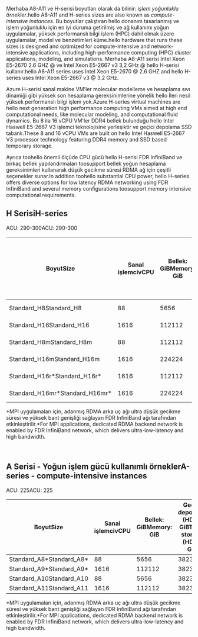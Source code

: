 <!-- A-series - compute-intensive instances, H-series -->

<span data-ttu-id="3ecfa-101">Merhaba A8-A11 ve H-serisi boyutları olarak da bilinir: *işlem yoğunluklu örnekler*.</span><span class="sxs-lookup"><span data-stu-id="3ecfa-101">hello A8-A11 and H-series sizes are also known as *compute-intensive instances*.</span></span> <span data-ttu-id="3ecfa-102">Bu boyutlar çalıştıran hello donanım tasarlanmış ve işlem yoğunluklu için en iyi duruma getirilmiş ve ağ kullanımı yoğun uygulamalar, yüksek performanslı bilgi işlem (HPC) dahil olmak üzere uygulamalar, model ve benzetimleri küme.</span><span class="sxs-lookup"><span data-stu-id="3ecfa-102">hello hardware that runs these sizes is designed and optimized for compute-intensive and network-intensive applications, including high-performance computing (HPC) cluster applications, modeling, and simulations.</span></span> <span data-ttu-id="3ecfa-103">Merhaba A8-A11 serisi Intel Xeon E5-2670 2.6 GHZ @ ve Intel Xeon E5-2667 v3 3,2 GHz @ hello H-serisi kullanır.</span><span class="sxs-lookup"><span data-stu-id="3ecfa-103">hello A8-A11 series uses Intel Xeon E5-2670 @ 2.6 GHZ and hello H-series uses Intel Xeon E5-2667 v3 @ 3.2 GHz.</span></span> 

<span data-ttu-id="3ecfa-104">Azure H-serisi sanal makine VM'ler molecular modelleme ve hesaplama sıvı dinamiği gibi yüksek son hesaplama gereksinimlerine yönelik hello İleri nesil yüksek performanslı bilgi işlem yok.</span><span class="sxs-lookup"><span data-stu-id="3ecfa-104">Azure H-series virtual machines are hello next generation high performance computing VMs aimed at high end computational needs, like molecular modeling, and computational fluid dynamics.</span></span> <span data-ttu-id="3ecfa-105">Bu 8 ila 16 vCPU VM'ler DDR4 bellek bulunduğu hello Intel Haswell E5-2667 V3 işlemci teknolojisine yerleşiktir ve geçici depolama SSD tabanlı.</span><span class="sxs-lookup"><span data-stu-id="3ecfa-105">These 8 and 16 vCPU VMs are built on hello Intel Haswell E5-2667 V3 processor technology featuring DDR4 memory and SSD based temporary storage.</span></span> 

<span data-ttu-id="3ecfa-106">Ayrıca toohello önemli ölçüde CPU gücü hello H-serisi FDR InfiniBand ve birkaç bellek yapılandırmaları toosupport bellek yoğun hesaplama gereksinimleri kullanarak düşük gecikme süresi RDMA ağ için çeşitli seçenekler sunar.</span><span class="sxs-lookup"><span data-stu-id="3ecfa-106">In addition toohello substantial CPU power, hello H-series offers diverse options for low latency RDMA networking using FDR InfiniBand and several memory configurations toosupport memory intensive computational requirements.</span></span>



## <a name="h-series"></a><span data-ttu-id="3ecfa-107">H Serisi</span><span class="sxs-lookup"><span data-stu-id="3ecfa-107">H-series</span></span>

<span data-ttu-id="3ecfa-108">ACU: 290-300</span><span class="sxs-lookup"><span data-stu-id="3ecfa-108">ACU: 290-300</span></span>

| <span data-ttu-id="3ecfa-109">Boyut</span><span class="sxs-lookup"><span data-stu-id="3ecfa-109">Size</span></span> | <span data-ttu-id="3ecfa-110">Sanal işlemci</span><span class="sxs-lookup"><span data-stu-id="3ecfa-110">vCPU</span></span> | <span data-ttu-id="3ecfa-111">Bellek: GiB</span><span class="sxs-lookup"><span data-stu-id="3ecfa-111">Memory: GiB</span></span> | <span data-ttu-id="3ecfa-112">Geçici depolama (SSD) GiB</span><span class="sxs-lookup"><span data-stu-id="3ecfa-112">Temp storage (SSD) GiB</span></span> | <span data-ttu-id="3ecfa-113">Maksimum veri diskleri</span><span class="sxs-lookup"><span data-stu-id="3ecfa-113">Max data disks</span></span> | <span data-ttu-id="3ecfa-114">Maksimum diski aktarım hızı: IOPS</span><span class="sxs-lookup"><span data-stu-id="3ecfa-114">Max disk throughput: IOPS</span></span> | <span data-ttu-id="3ecfa-115">En fazla NIC</span><span class="sxs-lookup"><span data-stu-id="3ecfa-115">Max NICs</span></span> |
| --- | --- | --- | --- | --- | --- | --- |
| <span data-ttu-id="3ecfa-116">Standard_H8</span><span class="sxs-lookup"><span data-stu-id="3ecfa-116">Standard_H8</span></span> |<span data-ttu-id="3ecfa-117">8</span><span class="sxs-lookup"><span data-stu-id="3ecfa-117">8</span></span> |<span data-ttu-id="3ecfa-118">56</span><span class="sxs-lookup"><span data-stu-id="3ecfa-118">56</span></span> |<span data-ttu-id="3ecfa-119">1000</span><span class="sxs-lookup"><span data-stu-id="3ecfa-119">1000</span></span> |<span data-ttu-id="3ecfa-120">16</span><span class="sxs-lookup"><span data-stu-id="3ecfa-120">16</span></span> |<span data-ttu-id="3ecfa-121">16x500</span><span class="sxs-lookup"><span data-stu-id="3ecfa-121">16 x 500</span></span> |<span data-ttu-id="3ecfa-122">2</span><span class="sxs-lookup"><span data-stu-id="3ecfa-122">2</span></span>  |
| <span data-ttu-id="3ecfa-123">Standard_H16</span><span class="sxs-lookup"><span data-stu-id="3ecfa-123">Standard_H16</span></span> |<span data-ttu-id="3ecfa-124">16</span><span class="sxs-lookup"><span data-stu-id="3ecfa-124">16</span></span> |<span data-ttu-id="3ecfa-125">112</span><span class="sxs-lookup"><span data-stu-id="3ecfa-125">112</span></span> |<span data-ttu-id="3ecfa-126">2000</span><span class="sxs-lookup"><span data-stu-id="3ecfa-126">2000</span></span> |<span data-ttu-id="3ecfa-127">32</span><span class="sxs-lookup"><span data-stu-id="3ecfa-127">32</span></span> |<span data-ttu-id="3ecfa-128">32x500</span><span class="sxs-lookup"><span data-stu-id="3ecfa-128">32 x 500</span></span> |<span data-ttu-id="3ecfa-129">4</span><span class="sxs-lookup"><span data-stu-id="3ecfa-129">4</span></span> |
| <span data-ttu-id="3ecfa-130">Standard_H8m</span><span class="sxs-lookup"><span data-stu-id="3ecfa-130">Standard_H8m</span></span> |<span data-ttu-id="3ecfa-131">8</span><span class="sxs-lookup"><span data-stu-id="3ecfa-131">8</span></span> |<span data-ttu-id="3ecfa-132">112</span><span class="sxs-lookup"><span data-stu-id="3ecfa-132">112</span></span> |<span data-ttu-id="3ecfa-133">1000</span><span class="sxs-lookup"><span data-stu-id="3ecfa-133">1000</span></span> |<span data-ttu-id="3ecfa-134">16</span><span class="sxs-lookup"><span data-stu-id="3ecfa-134">16</span></span> |<span data-ttu-id="3ecfa-135">16x500</span><span class="sxs-lookup"><span data-stu-id="3ecfa-135">16 x 500</span></span> |<span data-ttu-id="3ecfa-136">2</span><span class="sxs-lookup"><span data-stu-id="3ecfa-136">2</span></span>  |
| <span data-ttu-id="3ecfa-137">Standard_H16m</span><span class="sxs-lookup"><span data-stu-id="3ecfa-137">Standard_H16m</span></span> |<span data-ttu-id="3ecfa-138">16</span><span class="sxs-lookup"><span data-stu-id="3ecfa-138">16</span></span> |<span data-ttu-id="3ecfa-139">224</span><span class="sxs-lookup"><span data-stu-id="3ecfa-139">224</span></span> |<span data-ttu-id="3ecfa-140">2000</span><span class="sxs-lookup"><span data-stu-id="3ecfa-140">2000</span></span> |<span data-ttu-id="3ecfa-141">32</span><span class="sxs-lookup"><span data-stu-id="3ecfa-141">32</span></span> |<span data-ttu-id="3ecfa-142">32x500</span><span class="sxs-lookup"><span data-stu-id="3ecfa-142">32 x 500</span></span> |<span data-ttu-id="3ecfa-143">4</span><span class="sxs-lookup"><span data-stu-id="3ecfa-143">4</span></span>  |
| <span data-ttu-id="3ecfa-144">Standard_H16r*</span><span class="sxs-lookup"><span data-stu-id="3ecfa-144">Standard_H16r*</span></span> |<span data-ttu-id="3ecfa-145">16</span><span class="sxs-lookup"><span data-stu-id="3ecfa-145">16</span></span> |<span data-ttu-id="3ecfa-146">112</span><span class="sxs-lookup"><span data-stu-id="3ecfa-146">112</span></span> |<span data-ttu-id="3ecfa-147">2000</span><span class="sxs-lookup"><span data-stu-id="3ecfa-147">2000</span></span> |<span data-ttu-id="3ecfa-148">32</span><span class="sxs-lookup"><span data-stu-id="3ecfa-148">32</span></span> |<span data-ttu-id="3ecfa-149">32x500</span><span class="sxs-lookup"><span data-stu-id="3ecfa-149">32 x 500</span></span> |<span data-ttu-id="3ecfa-150">4</span><span class="sxs-lookup"><span data-stu-id="3ecfa-150">4</span></span>  |
| <span data-ttu-id="3ecfa-151">Standard_H16mr*</span><span class="sxs-lookup"><span data-stu-id="3ecfa-151">Standard_H16mr*</span></span> |<span data-ttu-id="3ecfa-152">16</span><span class="sxs-lookup"><span data-stu-id="3ecfa-152">16</span></span> |<span data-ttu-id="3ecfa-153">224</span><span class="sxs-lookup"><span data-stu-id="3ecfa-153">224</span></span> |<span data-ttu-id="3ecfa-154">2000</span><span class="sxs-lookup"><span data-stu-id="3ecfa-154">2000</span></span> |<span data-ttu-id="3ecfa-155">32</span><span class="sxs-lookup"><span data-stu-id="3ecfa-155">32</span></span> |<span data-ttu-id="3ecfa-156">32x500</span><span class="sxs-lookup"><span data-stu-id="3ecfa-156">32 x 500</span></span> |<span data-ttu-id="3ecfa-157">4</span><span class="sxs-lookup"><span data-stu-id="3ecfa-157">4</span></span> |

<span data-ttu-id="3ecfa-158">*MPI uygulamaları için, adanmış RDMA arka uç ağı ultra düşük gecikme süresi ve yüksek bant genişliği sağlayan FDR InfiniBand ağı tarafından etkinleştirilir.</span><span class="sxs-lookup"><span data-stu-id="3ecfa-158">*For MPI applications, dedicated RDMA backend network is enabled by FDR InfiniBand network, which delivers ultra-low-latency and high bandwidth.</span></span>

<br>



## <a name="a-series---compute-intensive-instances"></a><span data-ttu-id="3ecfa-159">A Serisi - Yoğun işlem gücü kullanımlı örnekler</span><span class="sxs-lookup"><span data-stu-id="3ecfa-159">A-series - compute-intensive instances</span></span>

<span data-ttu-id="3ecfa-160">ACU: 225</span><span class="sxs-lookup"><span data-stu-id="3ecfa-160">ACU: 225</span></span>

| <span data-ttu-id="3ecfa-161">Boyut</span><span class="sxs-lookup"><span data-stu-id="3ecfa-161">Size</span></span> | <span data-ttu-id="3ecfa-162">Sanal işlemci</span><span class="sxs-lookup"><span data-stu-id="3ecfa-162">vCPU</span></span> | <span data-ttu-id="3ecfa-163">Bellek: GiB</span><span class="sxs-lookup"><span data-stu-id="3ecfa-163">Memory: GiB</span></span> | <span data-ttu-id="3ecfa-164">Geçici depolama (HDD): GiB</span><span class="sxs-lookup"><span data-stu-id="3ecfa-164">Temp storage (HDD): GiB</span></span> | <span data-ttu-id="3ecfa-165">Maksimum veri diskleri</span><span class="sxs-lookup"><span data-stu-id="3ecfa-165">Max data disks</span></span> | <span data-ttu-id="3ecfa-166">Maksimum veri diski aktarım hızı: IOPS</span><span class="sxs-lookup"><span data-stu-id="3ecfa-166">Max data disk throughput: IOPS</span></span> | <span data-ttu-id="3ecfa-167">En fazla NIC</span><span class="sxs-lookup"><span data-stu-id="3ecfa-167">Max NICs</span></span>|
| --- | --- | --- | --- | --- | --- | --- |
| <span data-ttu-id="3ecfa-168">Standard_A8*</span><span class="sxs-lookup"><span data-stu-id="3ecfa-168">Standard_A8*</span></span> |<span data-ttu-id="3ecfa-169">8</span><span class="sxs-lookup"><span data-stu-id="3ecfa-169">8</span></span> |<span data-ttu-id="3ecfa-170">56</span><span class="sxs-lookup"><span data-stu-id="3ecfa-170">56</span></span> |<span data-ttu-id="3ecfa-171">382</span><span class="sxs-lookup"><span data-stu-id="3ecfa-171">382</span></span> |<span data-ttu-id="3ecfa-172">16</span><span class="sxs-lookup"><span data-stu-id="3ecfa-172">16</span></span> |<span data-ttu-id="3ecfa-173">16x500</span><span class="sxs-lookup"><span data-stu-id="3ecfa-173">16x500</span></span> |<span data-ttu-id="3ecfa-174">2</span><span class="sxs-lookup"><span data-stu-id="3ecfa-174">2</span></span> |
| <span data-ttu-id="3ecfa-175">Standard_A9*</span><span class="sxs-lookup"><span data-stu-id="3ecfa-175">Standard_A9*</span></span> |<span data-ttu-id="3ecfa-176">16</span><span class="sxs-lookup"><span data-stu-id="3ecfa-176">16</span></span> |<span data-ttu-id="3ecfa-177">112</span><span class="sxs-lookup"><span data-stu-id="3ecfa-177">112</span></span> |<span data-ttu-id="3ecfa-178">382</span><span class="sxs-lookup"><span data-stu-id="3ecfa-178">382</span></span> |<span data-ttu-id="3ecfa-179">16</span><span class="sxs-lookup"><span data-stu-id="3ecfa-179">16</span></span> |<span data-ttu-id="3ecfa-180">16x500</span><span class="sxs-lookup"><span data-stu-id="3ecfa-180">16x500</span></span> |<span data-ttu-id="3ecfa-181">4</span><span class="sxs-lookup"><span data-stu-id="3ecfa-181">4</span></span> |
| <span data-ttu-id="3ecfa-182">Standard_A10</span><span class="sxs-lookup"><span data-stu-id="3ecfa-182">Standard_A10</span></span> |<span data-ttu-id="3ecfa-183">8</span><span class="sxs-lookup"><span data-stu-id="3ecfa-183">8</span></span> |<span data-ttu-id="3ecfa-184">56</span><span class="sxs-lookup"><span data-stu-id="3ecfa-184">56</span></span> |<span data-ttu-id="3ecfa-185">382</span><span class="sxs-lookup"><span data-stu-id="3ecfa-185">382</span></span> |<span data-ttu-id="3ecfa-186">16</span><span class="sxs-lookup"><span data-stu-id="3ecfa-186">16</span></span> |<span data-ttu-id="3ecfa-187">16x500</span><span class="sxs-lookup"><span data-stu-id="3ecfa-187">16x500</span></span> |<span data-ttu-id="3ecfa-188">2</span><span class="sxs-lookup"><span data-stu-id="3ecfa-188">2</span></span>  |
| <span data-ttu-id="3ecfa-189">Standard_A11</span><span class="sxs-lookup"><span data-stu-id="3ecfa-189">Standard_A11</span></span> |<span data-ttu-id="3ecfa-190">16</span><span class="sxs-lookup"><span data-stu-id="3ecfa-190">16</span></span> |<span data-ttu-id="3ecfa-191">112</span><span class="sxs-lookup"><span data-stu-id="3ecfa-191">112</span></span> |<span data-ttu-id="3ecfa-192">382</span><span class="sxs-lookup"><span data-stu-id="3ecfa-192">382</span></span> |<span data-ttu-id="3ecfa-193">16</span><span class="sxs-lookup"><span data-stu-id="3ecfa-193">16</span></span> |<span data-ttu-id="3ecfa-194">16x500</span><span class="sxs-lookup"><span data-stu-id="3ecfa-194">16x500</span></span> |<span data-ttu-id="3ecfa-195">4</span><span class="sxs-lookup"><span data-stu-id="3ecfa-195">4</span></span> |

<span data-ttu-id="3ecfa-196">*MPI uygulamaları için, adanmış RDMA arka uç ağı ultra düşük gecikme süresi ve yüksek bant genişliği sağlayan FDR InfiniBand ağı tarafından etkinleştirilir.</span><span class="sxs-lookup"><span data-stu-id="3ecfa-196">*For MPI applications, dedicated RDMA backend network is enabled by FDR InfiniBand network, which delivers ultra-low-latency and high bandwidth.</span></span>

<br>



